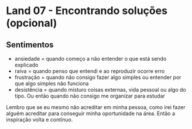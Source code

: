 # Land 07 - Encontrando soluções (opcional)



## Sentimentos

- ansiedade = quando começo a não entender o que está sendo explicado
- raiva = quando penso que entendi e ao reproduzir ocorre erro
- frustração = quando não consigo fazer algo simples ou entender por que algo simples não funciona
- desistência = quando misturo coisas externas, vida pessoal ou algo do tipo. Ou então quando não consigo me organizar para estudar

Lembro que se eu mesmo não acreditar em minha pessoa, como irei fazer alguém acreditar para conseguir minha oportunidade na área. Então a inspiração volta e continuo.